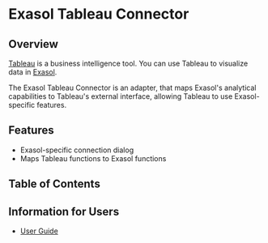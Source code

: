 # Exasol Tableau Connector

## Overview

[Tableau](https://www.tableau.com/) is a business intelligence tool. You can use Tableau to visualize  data in [Exasol](https://www.exasol.com).

The Exasol Tableau Connector is an adapter, that maps Exasol's analytical capabilities to Tableau's external interface, allowing Tableau to use Exasol-specific features.

## Features

* Exasol-specific connection dialog
* Maps Tableau functions to Exasol functions

## Table of Contents

## Information for Users

* [User Guide](doc/user_guide/user_guide.md)